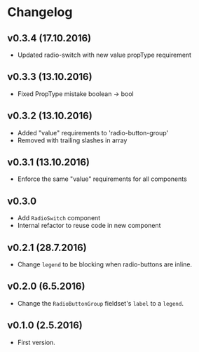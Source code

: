 # Changelog

## v0.3.4 (17.10.2016)

* Updated radio-switch with new value propType requirement

## v0.3.3 (13.10.2016)

* Fixed PropType mistake boolean -> bool

## v0.3.2 (13.10.2016)

* Added "value" requirements to 'radio-button-group'
* Removed with trailing slashes in array

## v0.3.1 (13.10.2016)

* Enforce the same "value" requirements for all components

## v0.3.0

* Add `RadioSwitch` component
* Internal refactor to reuse code in new component

## v0.2.1 (28.7.2016)

* Change `legend` to be blocking when radio-buttons are inline.

## v0.2.0 (6.5.2016)

* Change the `RadioButtonGroup` fieldset's `label` to a `legend`.

## v0.1.0 (2.5.2016)

* First version.
